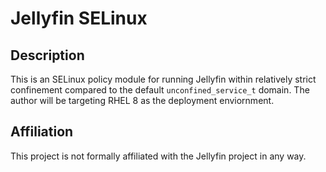# Jellyfin SELinux

## Description

This is an SELinux policy module for running Jellyfin within relatively strict confinement compared to the default `unconfined_service_t` domain. The author will be targeting RHEL 8 as the deployment enviornment.

## Affiliation

This project is not formally affiliated with the Jellyfin project in any way.
